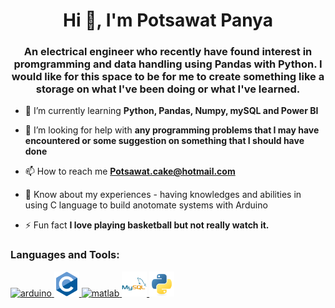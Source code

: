 <h1 align="center">Hi 👋, I'm Potsawat Panya</h1>
<h3 align="center">An electrical engineer who recently have found interest in promgramming and data handling using Pandas with Python. I would like for this space to be for me to create something like a storage on what I've been doing or what I've learned.</h3>

- 🌱 I’m currently learning **Python, Pandas, Numpy, mySQL and Power BI**

- 🤝 I’m looking for help with **any programming problems that I may have encountered or some suggestion on something that I should have done**

- 📫 How to reach me **Potsawat.cake@hotmail.com**

- 📄 Know about my experiences - having knowledges and abilities in using C language to build anotomate systems with Arduino

- ⚡ Fun fact **I love playing basketball but not really watch it.**

<h3 align="left">Languages and Tools:</h3>
<p align="left"> <a href="https://www.arduino.cc/" target="_blank" rel="noreferrer"> <img src="https://cdn.worldvectorlogo.com/logos/arduino-1.svg" alt="arduino" width="40" height="40"/> </a> <a href="https://www.cprogramming.com/" target="_blank" rel="noreferrer"> <img src="https://raw.githubusercontent.com/devicons/devicon/master/icons/c/c-original.svg" alt="c" width="40" height="40"/> </a> <a href="https://www.mathworks.com/" target="_blank" rel="noreferrer"> <img src="https://upload.wikimedia.org/wikipedia/commons/2/21/Matlab_Logo.png" alt="matlab" width="40" height="40"/> </a> <a href="https://www.mysql.com/" target="_blank" rel="noreferrer"> <img src="https://raw.githubusercontent.com/devicons/devicon/master/icons/mysql/mysql-original-wordmark.svg" alt="mysql" width="40" height="40"/> </a> <a href="https://www.python.org" target="_blank" rel="noreferrer"> <img src="https://raw.githubusercontent.com/devicons/devicon/master/icons/python/python-original.svg" alt="python" width="40" height="40"/> </a> </p>
